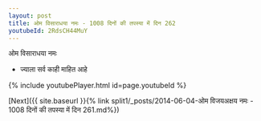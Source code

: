 ```yaml
---
layout: post
title: ओम विसाराधया नमः - 1008 दिनों की तपस्या में दिन 262
youtubeId: 2RdsCH44MuY
---
```

 
 
 ओम विसाराधया नमः  
 
 -  ज्याला सर्व काही माहित आहे 
 
  
 
  
 
 
 
 
 
 


{% include youtubePlayer.html id=page.youtubeId %}
 
[Next]({{ site.baseurl }}{% link  split1/_posts/2014-06-04-ओम विजयअक्षय नमः - 1008 दिनों की तपस्या में दिन 261.md%})
 
